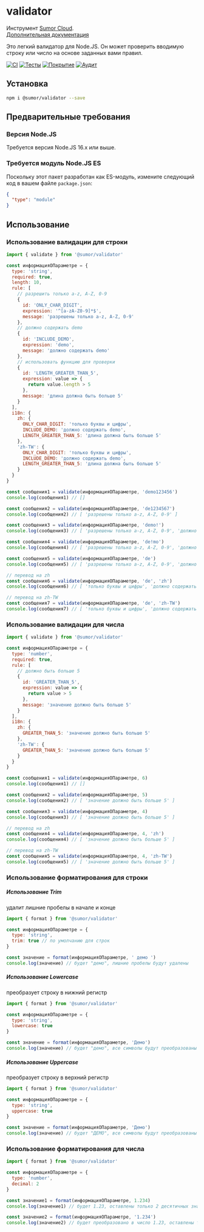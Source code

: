 # validator

Инструмент [Sumor Cloud](https://sumor.cloud).  
[Дополнительная документация](https://sumor.cloud)

Это легкий валидатор для Node.JS.
Он может проверить вводимую строку или число на основе заданных вами правил.

[![CI](https://github.com/sumor-cloud/validator/actions/workflows/ci.yml/badge.svg)](https://github.com/sumor-cloud/validator/actions/workflows/ci.yml)
[![Тесты](https://github.com/sumor-cloud/validator/actions/workflows/ut.yml/badge.svg)](https://github.com/sumor-cloud/validator/actions/workflows/ut.yml)
[![Покрытие](https://github.com/sumor-cloud/validator/actions/workflows/coverage.yml/badge.svg)](https://github.com/sumor-cloud/validator/actions/workflows/coverage.yml)
[![Аудит](https://github.com/sumor-cloud/validator/actions/workflows/audit.yml/badge.svg)](https://github.com/sumor-cloud/validator/actions/workflows/audit.yml)

## Установка

```bash
npm i @sumor/validator --save
```

## Предварительные требования

### Версия Node.JS

Требуется версия Node.JS 16.x или выше.

### Требуется модуль Node.JS ES

Поскольку этот пакет разработан как ES-модуль, измените следующий код в вашем файле `package.json`:

```json
{
  "type": "module"
}
```

## Использование

### Использование валидации для строки

```js
import { validate } from '@sumor/validator'

const информацияОПараметре = {
  type: 'string',
  required: true,
  length: 10,
  rule: [
    // разрешить только a-z, A-Z, 0-9
    {
      id: 'ONLY_CHAR_DIGIT',
      expression: '^[a-zA-Z0-9]*$',
      message: 'разрешены только a-z, A-Z, 0-9'
    },
    // должно содержать demo
    {
      id: 'INCLUDE_DEMO',
      expression: 'demo',
      message: 'должно содержать demo'
    },
    // использовать функцию для проверки
    {
      id: 'LENGTH_GREATER_THAN_5',
      expression: value => {
        return value.length > 5
      },
      message: 'длина должна быть больше 5'
    }
  ],
  i18n: {
    zh: {
      ONLY_CHAR_DIGIT: 'только буквы и цифры',
      INCLUDE_DEMO: 'должно содержать demo',
      LENGTH_GREATER_THAN_5: 'длина должна быть больше 5'
    },
    'zh-TW': {
      ONLY_CHAR_DIGIT: 'только буквы и цифры',
      INCLUDE_DEMO: 'должно содержать demo',
      LENGTH_GREATER_THAN_5: 'длина должна быть больше 5'
    }
  }
}

const сообщения1 = validate(информацияОПараметре, 'demo123456')
console.log(сообщения1) // []

const сообщения2 = validate(информацияОПараметре, 'de1234567')
console.log(сообщения2) // [ 'разрешены только a-z, A-Z, 0-9' ]

const сообщения3 = validate(информацияОПараметре, 'demo!')
console.log(сообщения3) // [ 'разрешены только a-z, A-Z, 0-9', 'должно содержать demo' ]

const сообщения4 = validate(информацияОПараметре, 'de!mo')
console.log(сообщения4) // [ 'разрешены только a-z, A-Z, 0-9', 'должно содержать demo' ]

const сообщения5 = validate(информацияОПараметре, 'de')
console.log(сообщения5) // [ 'разрешены только a-z, A-Z, 0-9', 'должно содержать demo', 'длина должна быть больше 5' ]

// перевод на zh
const сообщения6 = validate(информацияОПараметре, 'de', 'zh')
console.log(сообщения6) // [ 'только буквы и цифры', 'должно содержать demo', 'длина должна быть больше 5' ]

// перевод на zh-TW
const сообщения7 = validate(информацияОПараметре, 'de', 'zh-TW')
console.log(сообщения7) // [ 'только буквы и цифры', 'должно содержать demo', 'длина должна быть больше 5' ]
```

### Использование валидации для числа

```js
import { validate } from '@sumor/validator'

const информацияОПараметре = {
  type: 'number',
  required: true,
  rule: [
    // должно быть больше 5
    {
      id: 'GREATER_THAN_5',
      expression: value => {
        return value > 5
      },
      message: 'значение должно быть больше 5'
    }
  ],
  i18n: {
    zh: {
      GREATER_THAN_5: 'значение должно быть больше 5'
    },
    'zh-TW': {
      GREATER_THAN_5: 'значение должно быть больше 5'
    }
  }
}

const сообщения1 = validate(информацияОПараметре, 6)
console.log(сообщения1) // []

const сообщения2 = validate(информацияОПараметре, 5)
console.log(сообщения2) // [ 'значение должно быть больше 5' ]

const сообщения3 = validate(информацияОПараметре, 4)
console.log(сообщения3) // [ 'значение должно быть больше 5' ]

// перевод на zh
const сообщения4 = validate(информацияОПараметре, 4, 'zh')
console.log(сообщения4) // [ 'значение должно быть больше 5' ]

// перевод на zh-TW
const сообщения5 = validate(информацияОПараметре, 4, 'zh-TW')
console.log(сообщения5) // [ 'значение должно быть больше 5' ]
```

### Использование форматирования для строки

##### Использование Trim

удалит лишние пробелы в начале и конце

```js
import { format } from '@sumor/validator'

const информацияОПараметре = {
  type: 'string',
  trim: true // по умолчанию для строк
}

const значение = format(информацияОПараметре, ' демо ')
console.log(значение) // будет "демо", лишние пробелы будут удалены
```

##### Использование Lowercase

преобразует строку в нижний регистр

```js
import { format } from '@sumor/validator'

const информацияОПараметре = {
  type: 'string',
  lowercase: true
}

const значение = format(информацияОПараметре, 'Демо')
console.log(значение) // будет "демо", все символы будут преобразованы в нижний регистр
```

##### Использование Uppercase

преобразует строку в верхний регистр

```js
import { format } from '@sumor/validator'

const информацияОПараметре = {
  type: 'string',
  uppercase: true
}

const значение = format(информацияОПараметре, 'Демо')
console.log(значение) // будет "ДЕМО", все символы будут преобразованы в верхний регистр
```

### Использование форматирования для числа

```js
import { format } from '@sumor/validator'

const информацияОПараметре = {
  type: 'number',
  decimal: 2
}

const значение1 = format(информацияОПараметре, 1.234)
console.log(значение1) // будет 1.23, оставлены только 2 десятичных знака

const значение2 = format(информацияОПараметре, '1.234')
console.log(значение2) // будет преобразовано в число 1.23, оставлены только 2 десятичных знака
```